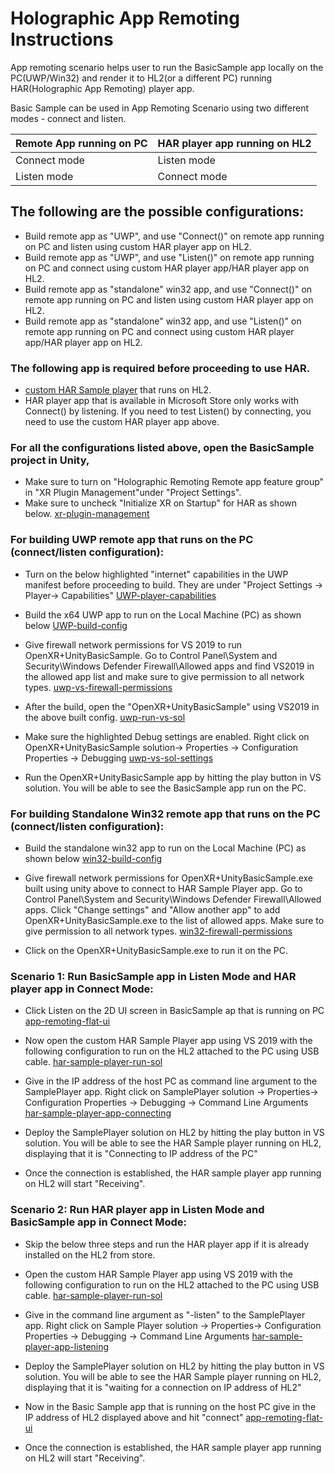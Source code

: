 # Holographic App Remoting Instructions

App remoting scenario helps user to run the BasicSample app locally on the PC(UWP/Win32) and render it to HL2(or a different PC) running HAR(Holographic App Remoting) player app.

Basic Sample can be used in App Remoting Scenario using two different modes - connect and listen. 

|Remote App running on PC  | HAR player app running on HL2|
|--------------------------|------------------------------|
|Connect mode              |   Listen mode                |
|Listen mode               |   Connect mode               |

## The following are the possible configurations:
- Build remote app as "UWP", and use "Connect()" on remote app running on PC and listen using custom HAR player app on HL2.
- Build remote app as "UWP", and use "Listen()" on remote app running on PC and connect using custom HAR player app/HAR player app on HL2.
- Build remote app as "standalone" win32 app, and use "Connect()" on remote app running on PC and listen using custom HAR player app on HL2.
- Build remote app as "standalone" win32 app, and use "Listen()" on remote app running on PC and connect using custom HAR player app/HAR player app on HL2.

### The following app is required before proceeding to use HAR. 
- [custom HAR Sample player](https://github.com/microsoft/MixedReality-HolographicRemoting-Samples/blob/main/player/sample/SamplePlayer.sln) that runs on HL2.
- HAR player app that is available in Microsoft Store only works with Connect() by listening. If you need to test Listen() by connecting, you need to use the custom HAR player app above.

### For all the configurations listed above, open the BasicSample project in Unity, 
- Make sure to turn on "Holographic Remoting Remote app feature group" in "XR Plugin Management"under "Project Settings".
- Make sure to uncheck "Initialize XR on Startup" for HAR as shown below.
[xr-plugin-management](Readme/xr-plugin-management.png)

### For building UWP remote app that runs on the PC (connect/listen configuration):
- Turn on the below highlighted "internet" capabilities in the UWP manifest before proceeding to build. They are under "Project Settings → Player→ Capabilities"
[UWP-player-capabilities](Readme/UWP-player-capabilities.png)

- Build the x64 UWP app to run on the Local Machine (PC) as shown below
[UWP-build-config](Readme/UWP-build-config.png)

- Give firewall network permissions for VS 2019 to run OpenXR+UnityBasicSample. Go to Control Panel\System and Security\Windows Defender Firewall\Allowed apps and find VS2019 in the allowed app list and make sure to give permission to all network types.
[uwp-vs-firewall-permissions](Readme/uwp-vs-firewall-permissions.png)

- After the build, open the "OpenXR+UnityBasicSample" using VS2019 in the above built config.
[uwp-run-vs-sol](Readme/uwp-run-vs-sol.png)

- Make sure the highlighted Debug settings are enabled. Right click on OpenXR+UnityBasicSample solution→ Properties → Configuration Properties → Debugging
[uwp-vs-sol-settings](Readme/uwp-vs-sol-settings.png)

- Run the OpenXR+UnityBasicSample app by hitting  the play button in VS solution. You will be able to see the BasicSample app run on the PC. 

### For building Standalone Win32 remote app that runs on the PC (connect/listen configuration):
- Build the standalone win32 app to run on the Local Machine (PC) as shown below
[win32-build-config](Readme/win32-build-config.png)

- Give firewall network permissions for OpenXR+UnityBasicSample.exe built using unity above to connect to HAR Sample Player app. Go to Control Panel\System and Security\Windows Defender Firewall\Allowed apps. 
Click "Change settings" and "Allow another app" to add OpenXR+UnityBasicSample.exe to the list of allowed apps. Make sure to give permission to all network types.
[win32-firewall-permissions](Readme/win32-firewall-permissions.png)

- Click on the OpenXR+UnityBasicSample.exe to run it on the PC.


### Scenario 1: Run BasicSample app in Listen Mode and HAR player app in Connect Mode:

- Click Listen on the 2D UI screen in BasicSample ap that is running on PC
[app-remoting-flat-ui](Readme/app-remoting-flat-ui.png)

- Now open the custom HAR Sample Player app using VS 2019 with the following configuration to run on the HL2 attached to the PC using USB cable.
[har-sample-player-run-sol](Readme/har-sample-player-run-sol.png)

- Give in the IP address of the host PC as command line argument to the SamplePlayer app. Right click on SamplePlayer solution → Properties→ Configuration Properties → Debugging → Command Line Arguments
[har-sample-player-app-connecting](Readme/har-sample-player-app-connecting.png)

- Deploy the SamplePlayer solution on HL2 by hitting the play button in VS solution. You will be able to see the HAR Sample player running on HL2, displaying that it is "Connecting to IP address of the PC"

- Once the connection is established, the HAR sample player app running on HL2 will start "Receiving".

### Scenario 2: Run HAR player app in Listen Mode and BasicSample app in Connect Mode:

- Skip the below three steps and run the HAR player app if it is already installed on the HL2 from store.

- Open the custom HAR Sample Player app using VS 2019 with the following configuration to run on the HL2 attached to the PC using USB cable.
[har-sample-player-run-sol](Readme/har-sample-player-run-sol.png)

- Give in the command line argument as "-listen" to the SamplePlayer app. Right click on Sample Player solution → Properties→ Configuration Properties → Debugging → Command Line Arguments
[har-sample-player-app-listening](Readme/har-sample-player-app-listening.png)

- Deploy the SamplePlayer solution on HL2 by hitting the play button in VS solution. You will be able to see the HAR Sample player running on HL2, displaying that it is "waiting for a connection on IP address of HL2"

- Now in the Basic Sample app that is running on the host PC  give in the IP address of HL2 displayed above and hit "connect"
[app-remoting-flat-ui](Readme/app-remoting-flat-ui.png)

- Once the connection is established, the HAR sample player app running on HL2 will start "Receiving".
